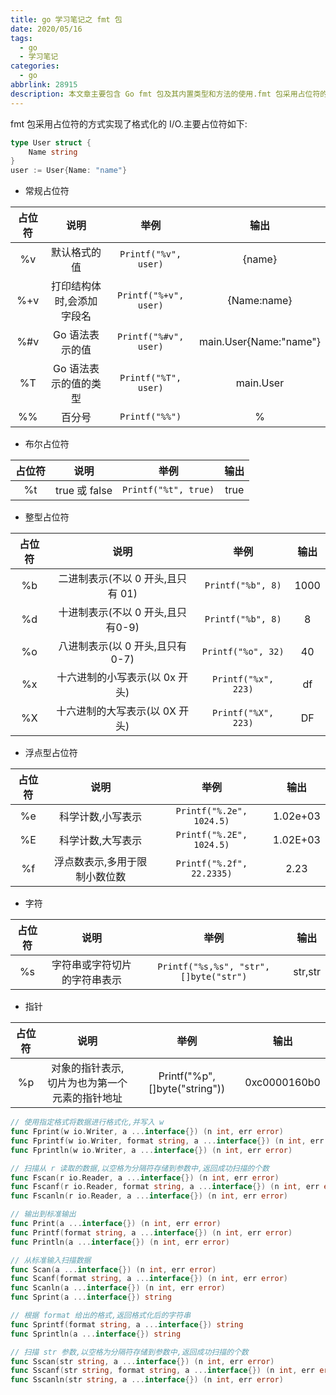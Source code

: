 ```yaml
---
title: go 学习笔记之 fmt 包
date: 2020/05/16
tags:
  - go
  - 学习笔记
categories:
  - go
abbrlink: 28915
description: 本文章主要包含 Go fmt 包及其内置类型和方法的使用.fmt 包采用占位符的方式实现了格式化的 I/O.
---
```


fmt 包采用占位符的方式实现了格式化的 I/O.主要占位符如下:

```go
type User struct {
	Name string
}
user := User{Name: "name"}
```

- 常规占位符

占位符 | 说明 | 举例 | 输出
:---: | :---: | :---: | :---:
%v | 默认格式的值 | `Printf("%v", user)` | {name}
%+v | 打印结构体时,会添加字段名 | `Printf("%+v", user)` | {Name:name}
%#v | Go 语法表示的值 | `Printf("%#v", user)` | main.User{Name:"name"}
%T | Go 语法表示的值的类型 | `Printf("%T", user)` | main.User
%% | 百分号 | `Printf("%%")` | %

- 布尔占位符

占位符 | 说明 | 举例 | 输出
:---: | :---: | :---: | :---:
%t | true 或 false | `Printf("%t", true)` | true

- 整型占位符

占位符 | 说明 | 举例 | 输出
:---: | :---: | :---: | :---:
%b | 二进制表示(不以 0 开头,且只有 01) | `Printf("%b", 8)` | 1000
%d |  十进制表示(不以 0 开头,且只有0-9) | `Printf("%b", 8)` | 8
%o | 八进制表示(以 0 开头,且只有 0-7) | `Printf("%o", 32)` | 40
%x | 十六进制的小写表示(以 0x 开头) | `Printf("%x", 223)` | df
%X | 十六进制的大写表示(以 0X 开头) | `Printf("%X", 223)` | DF

- 浮点型占位符

占位符 | 说明 | 举例 | 输出
:---: | :---: | :---: | :---:
%e | 科学计数,小写表示 | `Printf("%.2e", 1024.5)` | 1.02e+03
%E | 科学计数,大写表示 | `Printf("%.2E", 1024.5)` | 1.02E+03
%f | 浮点数表示,多用于限制小数位数 | `Printf("%.2f", 22.2335)` | 2.23

- 字符

占位符 | 说明 | 举例 | 输出
:---: | :---: | :---: | :---:
%s | 字符串或字符切片的字符串表示 | `Printf("%s,%s", "str", []byte("str")` | str,str

- 指针

占位符 | 说明 | 举例 | 输出
:---: | :---: | :---: | :---:
%p | 对象的指针表示,切片为也为第一个元素的指针地址 | Printf("%p", []byte("string")) | 0xc0000160b0

```go
// 使用指定格式将数据进行格式化,并写入 w
func Fprint(w io.Writer, a ...interface{}) (n int, err error)
func Fprintf(w io.Writer, format string, a ...interface{}) (n int, err error)
func Fprintln(w io.Writer, a ...interface{}) (n int, err error)

// 扫描从 r 读取的数据,以空格为分隔符存储到参数中,返回成功扫描的个数
func Fscan(r io.Reader, a ...interface{}) (n int, err error)
func Fscanf(r io.Reader, format string, a ...interface{}) (n int, err error)
func Fscanln(r io.Reader, a ...interface{}) (n int, err error)

// 输出到标准输出
func Print(a ...interface{}) (n int, err error)
func Printf(format string, a ...interface{}) (n int, err error)
func Println(a ...interface{}) (n int, err error)

// 从标准输入扫描数据
func Scan(a ...interface{}) (n int, err error)
func Scanf(format string, a ...interface{}) (n int, err error)
func Scanln(a ...interface{}) (n int, err error)
func Sprint(a ...interface{}) string

// 根据 format 给出的格式,返回格式化后的字符串
func Sprintf(format string, a ...interface{}) string
func Sprintln(a ...interface{}) string

// 扫描 str 参数,以空格为分隔符存储到参数中,返回成功扫描的个数
func Sscan(str string, a ...interface{}) (n int, err error)
func Sscanf(str string, format string, a ...interface{}) (n int, err error)
func Sscanln(str string, a ...interface{}) (n int, err error)
```

